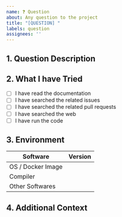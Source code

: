 ```yaml
---
name: ❓ Question
about: Any question to the project
title: "[QUESTION] "
labels: question
assignees: ''
---
```


## 1. Question Description

<!-- A clear and concise description of what the question is. -->

## 2. What I have Tried

<!--
What have you tried to solve the question?

If you have tried any steps listed below, please check the box by adding an `x`
inside the brackets. For example:

- [x] I have ...
-->

- [ ] I have read the documentation
- [ ] I have searched the related issues
- [ ] I have searched the related pull requests
- [ ] I have searched the web
- [ ] I have run the code

## 3. Environment

<!--
If you have run the code, please provide the environment information.

For example:

| Software             | Version               |
| -------------------- | --------------------- |
| OS / Docker Image    | nvidia/cuda:latest    |
| Compiler             | g++ 13.3.0; cuda 12.6 |
| Other Softwares      |                       |
-->

| Software             | Version |
| -------------------- | ------- |
| OS / Docker Image    |         |
| Compiler             |         |
| Other Softwares      |         |

## 4. Additional Context

<!-- Add any other context or screenshots about the question here. -->
